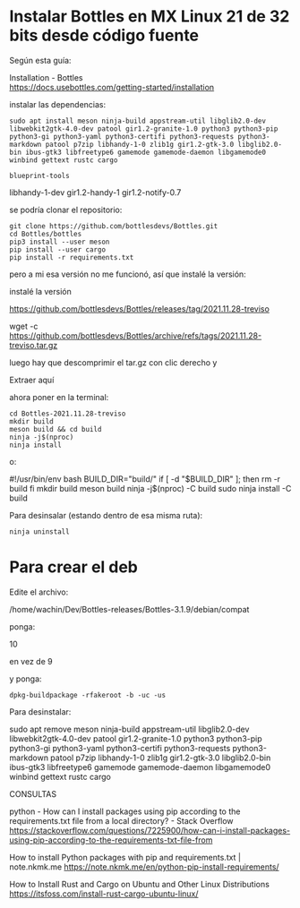 

# Instalar Bottles en MX Linux 21 de 32 bits desde código fuente

Según esta guía:

Installation - Bottles   
https://docs.usebottles.com/getting-started/installation

instalar las dependencias:

```
sudo apt install meson ninja-build appstream-util libglib2.0-dev libwebkit2gtk-4.0-dev patool gir1.2-granite-1.0 python3 python3-pip python3-gi python3-yaml python3-certifi python3-requests python3-markdown patool p7zip libhandy-1-0 zlib1g gir1.2-gtk-3.0 libglib2.0-bin ibus-gtk3 libfreetype6 gamemode gamemode-daemon libgamemode0 winbind gettext rustc cargo

blueprint-tools

```

libhandy-1-dev
gir1.2-handy-1 gir1.2-notify-0.7


se podría clonar el repositorio:

```
git clone https://github.com/bottlesdevs/Bottles.git
cd Bottles/bottles 
pip3 install --user meson
pip install --user cargo
pip install -r requirements.txt

```

pero a mi esa versión no me funcionó, así que instalé la versión:


instalé la versión

https://github.com/bottlesdevs/Bottles/releases/tag/2021.11.28-treviso

wget -c https://github.com/bottlesdevs/Bottles/archive/refs/tags/2021.11.28-treviso.tar.gz

luego hay que descomprimir el tar.gz con clic derecho y 

Extraer aquí

ahora poner en la terminal:

```
cd Bottles-2021.11.28-treviso
mkdir build
meson build && cd build
ninja -j$(nproc)
ninja install
```

o:

#!/usr/bin/env bash
BUILD_DIR="build/"
if [ -d "$BUILD_DIR" ]; then
	rm -r build
fi
mkdir build
meson build
ninja -j$(nproc) -C build
sudo ninja install -C build


Para desinsalar (estando dentro de esa misma ruta):

```
ninja uninstall
```



# Para crear el deb

Edite el archivo:

/home/wachin/Dev/Bottles-releases/Bottles-3.1.9/debian/compat

ponga:

10

en vez de 9

y ponga:

    dpkg-buildpackage -rfakeroot -b -uc -us

    
    
Para desinstalar:

sudo apt remove meson ninja-build appstream-util libglib2.0-dev libwebkit2gtk-4.0-dev patool gir1.2-granite-1.0 python3 python3-pip python3-gi python3-yaml python3-certifi python3-requests python3-markdown patool p7zip libhandy-1-0 zlib1g gir1.2-gtk-3.0 libglib2.0-bin ibus-gtk3 libfreetype6 gamemode gamemode-daemon libgamemode0 winbind gettext rustc cargo


 
 
 
CONSULTAS

python - How can I install packages using pip according to the requirements.txt file from a local directory? - Stack Overflow
https://stackoverflow.com/questions/7225900/how-can-i-install-packages-using-pip-according-to-the-requirements-txt-file-from

How to install Python packages with pip and requirements.txt | note.nkmk.me
https://note.nkmk.me/en/python-pip-install-requirements/

How to Install Rust and Cargo on Ubuntu and Other Linux Distributions
https://itsfoss.com/install-rust-cargo-ubuntu-linux/






